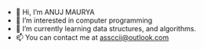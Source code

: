- 👋 Hi, I’m ANUJ MAURYA  
- 👀 I’m interested in computer programming
- 🌱 I’m currently learning data structures, and algorithms.
- 📫 You can contact me at assccii@outlook.com

<!---
assccii/assccii is a ✨ special ✨ repository because its `README.md` (this file) appears on your GitHub profile.
You can click the Preview link to take a look at your changes.
--->
